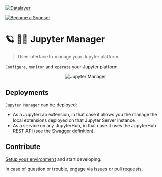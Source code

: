[![Datalayer](https://assets.datalayer.design/datalayer-25.svg)](https://datalayer.io)

[![Become a Sponsor](https://img.shields.io/static/v1?label=Become%20a%20Sponsor&message=%E2%9D%A4&logo=GitHub&style=flat&color=1ABC9C)](https://github.com/sponsors/datalayer)

# 🪐 🧞‍♂️ Jupyter Manager

> User interface to manage your Jupyter platform.

`Configure`, `monitor` and `operate` your Jupyter platform.

<div align="center" style="text-align: center">
  <img alt="Jupyter Manager" src="https://datalayer-jupyter-examples.s3.amazonaws.com/jupyter-manager-1.png?v=1" />
</div>

## Deployments

`Jupyter Manager` can be deployed:

- As a JupyterLab extension, in that case it allows you the manage the local extensions deployed on that Jupyter Server instance.
- As a service on any JupyterHub, in that case it uses the JupyterHub REST API (see the [Swagger definition](http://petstore.swagger.io?url=https://raw.githubusercontent.com/jupyterhub/jupyterhub/main/docs/source/_static/rest-api.yml#/default)).

## Contribute

[Setup your environment](https://jupyter-manager.datalayer.tech/docs/welcome/develop) and start developing.

In case of question or trouble, engage via [issues](https://github.com/datalayer/jupyter-manager/issues) or [pull requests](https://github.com/datalayer/jupyter-manager/pulls).
